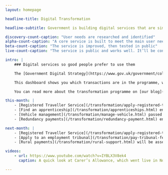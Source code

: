 ```yaml
---
layout: homepage

headline-title: Digital Transformation

headline-subtitle: Government is building digital services that are simpler, clearer and faster to use. We’re starting with these 25 services. You can follow our progress on this page.

discovery-count-caption: "User needs are researched and identified"
alpha-count-caption: "A core service is built to meet the main user needs"
beta-count-caption: "The service is improved, then tested in public"
live-count-caption: "The service is public and works well. It’ll be continually improved to meet user needs"

intro: |
    ### Digital services so good people prefer to use them

    The [Government Digital Strategy](https://www.gov.uk/government/collections/government-digital-strategy-reports-and-research) and [departmental digital strategies](https://www.gov.uk/government/collections/government-digital-strategy-reports-and-research#departmental-digital-strategies) commit us to the redesigning and rebuilding of 25 significant ‘exemplar’ services. We’re going to make them simpler, clearer and faster to use. All these are to meet the [Digital By Default Service Standard](https://www.gov.uk/service-manual/digital-by-default) that was introduced in April 2014 and be accessible to the public by March 2015.

    This dashboard shows you which transactions are in the programme, what progress is being made, and the estimated scale of the digital service.

    You can read more about the transformation programme on [our blog](https://digitaltransformation.blog.gov.uk/).

this-month: |
    - [Registered Traveller Service](/transformation/apply-registered-traveller.html) passed its live Service Standard assessment
    - [Find an apprenticeship](/transformation/apprenticeships.html) entered public beta 
    - [Vehicle management](/transformation/manage-vehicle.html) passed its public beta Service Standard assessment
    - [Redundancy payments](/transformation/redundancy-payment.html) entered public beta

next-month: |
    - [Registered Traveller Service](/transformation/apply-registered-traveller.html) will go live
    - [Apply to an employment tribunal](/transformation/pay-tribunal-fees.html) will have a live Service Standard assessment
    - [Rural payments](/transformation/rural-support.html) will be assessed under the Service Standard before moving into public beta

videos:
    - url: https://www.youtube.com/watch?v=IYBLX3V8ek4
      caption: A quick look at Carer’s Allowance, which went live in November 2014

---
```


